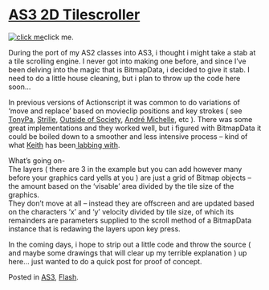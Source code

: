 # [AS3 2D Tilescroller](http://custardbelly.com/blog/2006/05/31/as3-2d-tilescroller/)

[![click me](http://www.custardbelly.com/AS3/MapScroll/tilescroller.gif)](javascript:MM_openBrWindow('http://www.custardbelly.com/AS3/MapScroll/index.html','til_scroller','resizable=no,width=400,height=200');)click me.

During the port of my AS2 classes into AS3, i thought i might take a stab at a tile scrolling engine. I never got into making one before, and since I’ve been delving into the magic that is BitmapData, i decided to give it stab. I need to do a little house cleaning, but i plan to throw up the code here soon…

In previous versions of Actionscript it was common to do variations of ‘move and replace’ based on movieclip positions and key strokes ( see [TonyPa](http://www.tonypa.pri.ee/tbw/index.html), [Strille](http://www.strille.net/tutorials/part1_scrolling.php), [Outside of Society](http://oos.moxiecode.com/tut_10/index.html), [André Michelle](http://recycle.andre-michelle.com/), etc ). There was some great implementations and they worked well, but i figured with BitmapData it could be boiled down to a smoother and less intensive process – kind of what [Keith](http://www.bit-101.com/blog/) has been[ labbing with](http://www.bit-101.com/lab/?p=18).

What’s going on-  
The layers ( there are 3 in the example but you can add however many before your graphics card yells at you ) are just a grid of Bitmap objects – the amount based on the ‘visable’ area divided by the tile size of the graphics.  
They don’t move at all – instead they are offscreen and are updated based on the characters ‘x’ and ‘y’ velocity divided by tile size, of which its remainders are parameters supplied to the scroll method of a BitmapData instance that is redawing the layers upon key press.

In the coming days, i hope to strip out a little code and throw the source ( and maybe some drawings that will clear up my terrible explanation ) up here… just wanted to do a quick post for proof of concept.

Posted in [AS3](http://custardbelly.com/blog/category/as3/), [Flash](http://custardbelly.com/blog/category/flash/).
